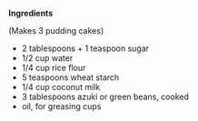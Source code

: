 __Ingredients__

(Makes 3 pudding cakes)

- 2 tablespoons + 1 teaspoon sugar 
- 1/2 cup water
- 1/4 cup rice flour
- 5 teaspoons wheat starch
- 1/4 cup coconut milk 
- 3 tablespoons azuki or green beans, cooked
- oil, for greasing cups